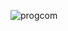 
![progcom](https://github.com/vsafonkin/vsafonkin/assets/7628945/fefa4ba1-c4b7-4831-bf89-0ba5a466a4b3)
